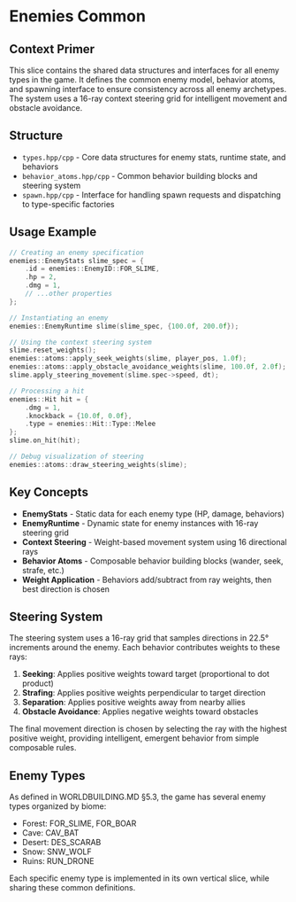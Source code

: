 # Enemies Common

## Context Primer
This slice contains the shared data structures and interfaces for all enemy types in the game. It defines the common enemy model, behavior atoms, and spawning interface to ensure consistency across all enemy archetypes. The system uses a 16-ray context steering grid for intelligent movement and obstacle avoidance.

## Structure
- `types.hpp/cpp` - Core data structures for enemy stats, runtime state, and behaviors
- `behavior_atoms.hpp/cpp` - Common behavior building blocks and steering system
- `spawn.hpp/cpp` - Interface for handling spawn requests and dispatching to type-specific factories

## Usage Example
```cpp
// Creating an enemy specification
enemies::EnemyStats slime_spec = {
    .id = enemies::EnemyID::FOR_SLIME,
    .hp = 2,
    .dmg = 1,
    // ...other properties
};

// Instantiating an enemy
enemies::EnemyRuntime slime(slime_spec, {100.0f, 200.0f});

// Using the context steering system
slime.reset_weights();
enemies::atoms::apply_seek_weights(slime, player_pos, 1.0f);
enemies::atoms::apply_obstacle_avoidance_weights(slime, 100.0f, 2.0f);
slime.apply_steering_movement(slime.spec->speed, dt);

// Processing a hit
enemies::Hit hit = {
    .dmg = 1,
    .knockback = {10.0f, 0.0f},
    .type = enemies::Hit::Type::Melee
};
slime.on_hit(hit);

// Debug visualization of steering
enemies::atoms::draw_steering_weights(slime);
```

## Key Concepts
- **EnemyStats** - Static data for each enemy type (HP, damage, behaviors)
- **EnemyRuntime** - Dynamic state for enemy instances with 16-ray steering grid
- **Context Steering** - Weight-based movement system using 16 directional rays
- **Behavior Atoms** - Composable behavior building blocks (wander, seek, strafe, etc.)
- **Weight Application** - Behaviors add/subtract from ray weights, then best direction is chosen

## Steering System
The steering system uses a 16-ray grid that samples directions in 22.5° increments around the enemy. Each behavior contributes weights to these rays:

1. **Seeking**: Applies positive weights toward target (proportional to dot product)
2. **Strafing**: Applies positive weights perpendicular to target direction
3. **Separation**: Applies positive weights away from nearby allies
4. **Obstacle Avoidance**: Applies negative weights toward obstacles

The final movement direction is chosen by selecting the ray with the highest positive weight, providing intelligent, emergent behavior from simple composable rules.

## Enemy Types
As defined in WORLDBUILDING.MD §5.3, the game has several enemy types organized by biome:
- Forest: FOR_SLIME, FOR_BOAR
- Cave: CAV_BAT
- Desert: DES_SCARAB
- Snow: SNW_WOLF
- Ruins: RUN_DRONE

Each specific enemy type is implemented in its own vertical slice, while sharing these common definitions. 